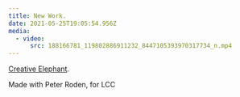 ```yaml
---
title: New Work.
date: 2021-05-25T19:05:54.956Z
media:
  - video:
      src: 188166781_119802886911232_8447105393970317734_n.mp4
---
```

[Creative Elephant](https://creativeelephant.uk).

Made with Peter Roden, for LCC